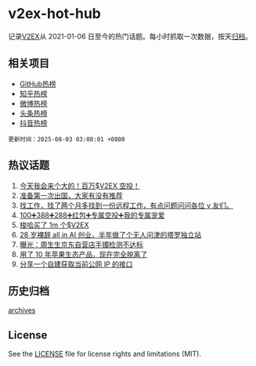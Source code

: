 # v2ex-hot-hub

 记录[V2EX](https://www.v2ex.com/)从 2021-01-06 日至今的热门话题。每小时抓取一次数据，按天[归档](archives)。
 
 ## 相关项目

- [GitHub热榜](https://github.com/snaildev/github-hot-hub)
- [知乎热榜](https://github.com/snaildev/zhihu-hot-hub)
- [微博热榜](https://github.com/snaildev/weibo-hot-hub)
- [头条热榜](https://github.com/snaildev/toutiao-hot-hub)
- [抖音热榜](https://github.com/snaildev/douyin-hot-hub)


 `更新时间：2025-08-03 03:08:01 +0800`

## 热议话题

1. [今天我会来个大的！百万$V2EX 空投！](https://www.v2ex.com/t/1149444)
1. [准备第一次出国，大家有没有推荐](https://www.v2ex.com/t/1149432)
1. [找工作，找了两个月多找到一份远程工作，有点问题问问各位 v 友们。](https://www.v2ex.com/t/1149452)
1. [100➕388➕288➕红包➕专属空投➕我的专属宠爱](https://www.v2ex.com/t/1149508)
1. [梭哈买了 1m 个$V2EX](https://www.v2ex.com/t/1149420)
1. [28 岁裸辞 all in AI 创业，半年做了个无人问津的塔罗独立站](https://www.v2ex.com/t/1149424)
1. [曝光：周生生京东自营店手镯检测不达标](https://www.v2ex.com/t/1149454)
1. [用了 10 年苹果生态产品，现在完全脱离了](https://www.v2ex.com/t/1149494)
1. [分享一个自建获取当前公网 IP 的接口](https://www.v2ex.com/t/1149457)

## 历史归档

[archives](archives)

## License

See the [LICENSE](LICENSE) file for license rights and limitations (MIT).
